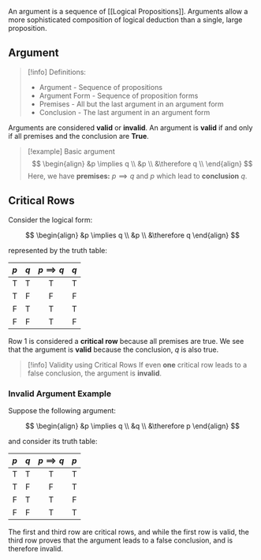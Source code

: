 An argument is a sequence of [[Logical Propositions]]. Arguments allow a more sophisticated composition of logical deduction than a single, large proposition.

## Argument

> [!info] Definitions:
> - Argument - Sequence of propositions
> - Argument Form - Sequence of proposition forms
> - Premises - All but the last argument in an argument form
> - Conclusion - The last argument in an argument form

Arguments are considered **valid** or **invalid**. An argument is **valid** if and only if all premises and the conclusion are **True**.

> [!example] Basic argument
> $$
> \begin{align}
> &p \implies q \\
> &p \\
> &\therefore q \\
> \end{align}
> $$
> Here, we have **premises:** $p \implies q$ and $p$ which lead to **conclusion** $q$.

## Critical Rows

Consider the logical form:

$$
\begin{align}
&p \implies q \\
&p \\
&\therefore q
\end{align}
$$

represented by the truth table:

| $p$ | $q$ | $p \implies q$ | $q$ |
| :-: | :-: | :------------: | :-: |
| T   | T   | T              | T   |
| T   | F   | F              | F   |
| F   | T   | T              | T   |
| F   | F   | T              | F   |

Row 1 is considered a **critical row** because all premises are true. We see that the argument is **valid** because the conclusion, $q$ is also true.

> [!info] Validity using Critical Rows
> If even **one** critical row leads to a false conclusion, the argument is **invalid**.

### Invalid Argument Example

Suppose the following argument:

$$
\begin{align}
&p \implies q \\
&q \\
&\therefore p
\end{align}
$$

and consider its truth table:

| $p$ | $q$ | $p \implies q$ | $p$ |
| :-: | :-: | :------------: | :-: |
| T   | T   | T              | T   |
| T   | F   | F              | T   |
| F   | T   | T              | F   |
| F   | F   | T              | T   |

The first and third row are critical rows, and while the first row is valid, the third row proves that the argument leads to a false conclusion, and is therefore invalid.